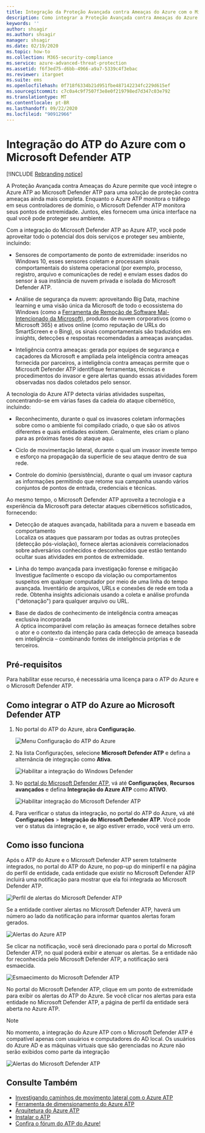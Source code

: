 ```yaml
---
title: Integração da Proteção Avançada contra Ameaças do Azure com o Microsoft Defender ATP
description: Como integrar a Proteção Avançada contra Ameaças do Azure com o Microsoft Defender ATP para cobertura completa de detecção de ameaças
keywords: ''
author: shsagir
ms.author: shsagir
manager: shsagir
ms.date: 02/19/2020
ms.topic: how-to
ms.collection: M365-security-compliance
ms.service: azure-advanced-threat-protection
ms.assetid: f6f3ed75-d6bb-4966-a9a7-5339c4f3ebac
ms.reviewer: itargoet
ms.suite: ems
ms.openlocfilehash: 0f718f6334b21d951fbe487142234fc229d615ef
ms.sourcegitcommit: c7c0a4c9f7507f3e8e0f219798ed7d347c03e792
ms.translationtype: MT
ms.contentlocale: pt-BR
ms.lasthandoff: 09/22/2020
ms.locfileid: "90912966"
---
```

# <a name="integrate-azure-atp-with-microsoft-defender-atp"></a>Integração do ATP do Azure com o Microsoft Defender ATP

[!INCLUDE [Rebranding notice](includes/rebranding.md)]

A Proteção Avançada contra Ameaças do Azure permite que você integre o Azure ATP ao Microsoft Defender ATP para uma solução de proteção contra ameaças ainda mais completa. Enquanto o Azure ATP monitora o tráfego em seus controladores de domínio, o Microsoft Defender ATP monitora seus pontos de extremidade. Juntos, eles fornecem uma única interface na qual você pode proteger seu ambiente.

Com a integração do Microsoft Defender ATP ao Azure ATP, você pode aproveitar todo o potencial dos dois serviços e proteger seu ambiente, incluindo:

- Sensores de comportamento de ponto de extremidade: inseridos no Windows 10, esses sensores coletam e processam sinais comportamentais do sistema operacional (por exemplo, processo, registro, arquivo e comunicações de rede) e enviam esses dados do sensor à sua instância de nuvem privada e isolada do Microsoft Defender ATP.

- Análise de segurança da nuvem: aproveitando Big Data, machine learning e uma visão única da Microsoft de todo o ecossistema do Windows (como a [Ferramenta de Remoção de Software Mal-Intencionado da Microsoft](https://www.microsoft.com/download/malicious-software-removal-tool-details.aspx)), produtos de nuvem corporativos (como o Microsoft 365) e ativos online (como reputação de URLs do SmartScreen e o Bing), os sinais comportamentais são traduzidos em insights, detecções e respostas recomendadas a ameaças avançadas.

- Inteligência contra ameaças: gerada por equipes de segurança e caçadores da Microsoft e ampliada pela inteligência contra ameaças fornecida por parceiros, a inteligência contra ameaças permite que o Microsoft Defender ATP identifique ferramentas, técnicas e procedimentos do invasor e gere alertas quando essas atividades forem observadas nos dados coletados pelo sensor.

A tecnologia do Azure ATP detecta várias atividades suspeitas, concentrando-se em várias fases da cadeia do ataque cibernético, incluindo:

- Reconhecimento, durante o qual os invasores coletam informações sobre como o ambiente foi compilado criado, o que são os ativos diferentes e quais entidades existem. Geralmente, eles criam o plano para as próximas fases do ataque aqui.

- Ciclo de movimentação lateral, durante o qual um invasor investe tempo e esforço na propagação da superfície de seu ataque dentro de sua rede.

- Controle do domínio (persistência), durante o qual um invasor captura as informações permitindo que retome sua campanha usando vários conjuntos de pontos de entrada, credenciais e técnicas.

Ao mesmo tempo, o Microsoft Defender ATP aproveita a tecnologia e a experiência da Microsoft para detectar ataques cibernéticos sofisticados, fornecendo:

- Detecção de ataques avançada, habilitada para a nuvem e baseada em comportamento  
Localiza os ataques que passaram por todas as outras proteções (detecção pós-violação), fornece alertas acionáveis correlacionados sobre adversários conhecidos e desconhecidos que estão tentando ocultar suas atividades em pontos de extremidade.

- Linha do tempo avançada para investigação forense e mitigação  
Investigue facilmente o escopo da violação ou comportamentos suspeitos em qualquer computador por meio de uma linha do tempo avançada. Inventário de arquivos, URLs e conexões de rede em toda a rede. Obtenha insights adicionais usando a coleta e análise profunda ("detonação") para qualquer arquivo ou URL.

- Base de dados de conhecimento de inteligência contra ameaças exclusiva incorporada  
A óptica incomparável com relação às ameaças fornece detalhes sobre o ator e o contexto da intenção para cada detecção de ameaça baseada em inteligência – combinando fontes de inteligência próprias e de terceiros.

## <a name="prerequisites"></a>Pré-requisitos

Para habilitar esse recurso, é necessária uma licença para o ATP do Azure e o Microsoft Defender ATP.

## <a name="how-to-integrate-azure-atp-with-microsoft-defender-atp"></a>Como integrar o ATP do Azure ao Microsoft Defender ATP

1. No portal do ATP do Azure, abra **Configuração**.

    ![Menu Configuração do ATP do Azure](media/atp-configuration-wd.png)
1. Na lista Configurações, selecione **Microsoft Defender ATP** e defina a alternância de integração como **Ativa**.

    ![Habilitar a integração do Windows Defender](media/enable-integration.png)

1. No [portal do Microsoft Defender ATP](https://securitycenter.windows.com/preferences/advanced), vá até **Configurações**, **Recursos avançados** e defina **Integração do Azure ATP** como **ATIVO**.

    ![Habilitar integração do Microsoft Defender ATP](media/wd-atp-enable.png)

1. Para verificar o status da integração, no portal do ATP do Azure, vá até **Configurações** > **Integração do Microsoft Defender ATP**. Você pode ver o status da integração e, se algo estiver errado, você verá um erro.

## <a name="how-it-works"></a>Como isso funciona

Após o ATP do Azure e o Microsoft Defender ATP serem totalmente integrados, no portal do ATP do Azure, no pop-up do miniperfil e na página do perfil de entidade, cada entidade que existir no Microsoft Defender ATP incluirá uma notificação para mostrar que ela foi integrada ao Microsoft Defender ATP.

 ![Perfil de alertas do Microsoft Defender ATP](media/profile-alerts-wd.png)

Se a entidade contiver alertas no Microsoft Defender ATP, haverá um número ao lado da notificação para informar quantos alertas foram gerados.

 ![Alertas do Azure ATP](media/atp-integrated-wd-icon-alerts.png)

Se clicar na notificação, você será direcionado para o portal do Microsoft Defender ATP, no qual poderá exibir e atenuar os alertas. Se a entidade não for reconhecida pelo Microsoft Defender ATP, a notificação será esmaecida.

 ![Esmaecimento do Microsoft Defender ATP](media/wd-grey.png)

No portal do Microsoft Defender ATP, clique em um ponto de extremidade para exibir os alertas do ATP do Azure. Se você clicar nos alertas para esta entidade no Microsoft Defender ATP, a página de perfil da entidade será aberta no Azure ATP.

 > [!NOTE]
 > No momento, a integração do Azure ATP com o Microsoft Defender ATP é compatível apenas com usuários e computadores do AD local. Os usuários do Azure AD e as máquinas virtuais que são gerenciadas no Azure não serão exibidos como parte da integração

![Alertas do Microsoft Defender ATP](media/wd-atp-alerts.png)

## <a name="see-also"></a>Consulte Também

- [Investigando caminhos de movimento lateral com o Azure ATP](use-case-lateral-movement-path.md)
- [Ferramenta de dimensionamento do Azure ATP](https://aka.ms/aatpsizingtool)
- [Arquitetura do Azure ATP](architecture.md)
- [Instalar o ATP](install-step1.md)
- [Confira o fórum do ATP do Azure!](https://aka.ms/azureatpcommunity)
